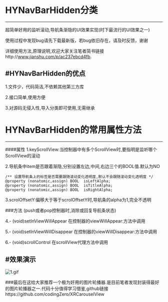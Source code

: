 # HYNavBarHidden分类
---

超简单好用的监听滚动,导航条渐隐的UI效果实现(时下最流行的UI效果之一)

使用过程中发现bug请先下载最新版，若bug依旧存在，请及时反馈，谢谢

详细使用方法,原理说明,欢迎大家关注笔者简书链接http://www.jianshu.com/p/ac237ebcd4fb.

#HYNavBarHidden的优点
---
1.文件少，代码简洁,不依赖其他第三方库

2.接口简单,使用方便

3.对源码无侵入性,导入分类即可使用,无需继承

# HYNavBarHidden的常用属性方法
---
####属性
1.keyScrollView:当控制器中有多个ScrollView时,要指明是监听哪个ScrollView的滚动

2.导航条中item是否跟着渐隐,分别设置左边,中间,右边三个的BOOL值.默认为NO	

	/** 设置导航条上的标签是否需要跟随滚动变化透明度,默认不会跟随滚动变化透明度 */
	@property (nonatomic,assign) BOOL  isLeftAlpha;
	@property (nonatomic,assign) BOOL  isTitleAlpha;
	@property (nonatomic,assign) BOOL  isRightAlpha;

3.scrolOffsetY:偏移大于等于scrolOffsetY时,导航条的alpha为1,完全不透明


###方法  (push或者pop控制器时,消除或回复导航条状态)

4.- (void)setInViewWillAppear 在控制器的viewWillAppear:方法中调用

5.- (void)setInViewWillDisappear 在控制器的viewWillDisappear:方法中调用
 
6.- (void)scrollControl 在scrollView代理方法中调用

#效果演示
---
![1.gif](http://upload-images.jianshu.io/upload_images/1338042-b49f8c85cef44460.gif?imageMogr2/auto-orient/strip)

###最后在这给大家推荐一个极为好用的图片轮播器.是目前笔者发现封装得最好的图片轮播器之一.代码十分值得学习借鉴,github链接https://github.com/codingZero/XRCarouselView



